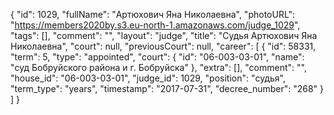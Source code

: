 {
    "id": 1029,
    "fullName": "Артюхович Яна Николаевна",
    "photoURL": "https://members2020by.s3.eu-north-1.amazonaws.com/judge_1029",
    "tags": [],
    "comment": "",
    "layout": "judge",
    "title": "Судья Артюхович Яна Николаевна",
    "court": null,
    "previousCourt": null,
    "career": [
        {
            "id": 58331,
            "term": 5,
            "type": "appointed",
            "court": {
                "id": "06-003-03-01",
                "name": "суд Бобруйского района и г. Бобруйска"
            },
            "extra": [],
            "comment": "",
            "house_id": "06-003-03-01",
            "judge_id": 1029,
            "position": "судья",
            "term_type": "years",
            "timestamp": "2017-07-31",
            "decree_number": "268"
        }
    ]
}